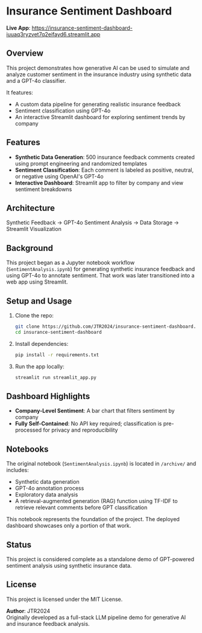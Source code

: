 # Insurance Sentiment Dashboard

**Live App**: https://insurance-sentiment-dashboard-iuuaq3ryzvet7q2eifayd6.streamlit.app

## Overview

This project demonstrates how generative AI can be used to simulate and analyze customer sentiment in the insurance industry using synthetic data and a GPT-4o classifier.

It features:
- A custom data pipeline for generating realistic insurance feedback
- Sentiment classification using GPT-4o
- An interactive Streamlit dashboard for exploring sentiment trends by company

## Features

- **Synthetic Data Generation**: 500 insurance feedback comments created using prompt engineering and randomized templates
- **Sentiment Classification**: Each comment is labeled as positive, neutral, or negative using OpenAI's GPT-4o
- **Interactive Dashboard**: Streamlit app to filter by company and view sentiment breakdowns

## Architecture

Synthetic Feedback → GPT-4o Sentiment Analysis → Data Storage → Streamlit Visualization

## Background

This project began as a Jupyter notebook workflow (`SentimentAnalysis.ipynb`) for generating synthetic insurance feedback and using GPT-4o to annotate sentiment. That work was later transitioned into a web app using Streamlit.

## Setup and Usage

1. Clone the repo:
   ```bash
   git clone https://github.com/JTR2024/insurance-sentiment-dashboard.git
   cd insurance-sentiment-dashboard
   ```

2. Install dependencies:
   ```bash
   pip install -r requirements.txt
   ```

3. Run the app locally:
   ```bash
   streamlit run streamlit_app.py
   ```

## Dashboard Highlights

- **Company-Level Sentiment**: A bar chart that filters sentiment by company
- **Fully Self-Contained**: No API key required; classification is pre-processed for privacy and reproducibility

## Notebooks

The original notebook (`SentimentAnalysis.ipynb`) is located in `/archive/` and includes:
- Synthetic data generation
- GPT-4o annotation process
- Exploratory data analysis
- A retrieval-augmented generation (RAG) function using TF-IDF to retrieve relevant comments before GPT classification

This notebook represents the foundation of the project. The deployed dashboard showcases only a portion of that work.

## Status

This project is considered complete as a standalone demo of GPT-powered sentiment analysis using synthetic insurance data.

## License

This project is licensed under the MIT License.

**Author**: JTR2024  
Originally developed as a full-stack LLM pipeline demo for generative AI and insurance feedback analysis.
